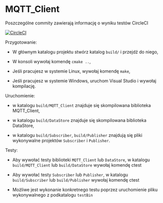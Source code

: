 # MQTT_Client

Poszczególne commity zawierają informację o wyniku testów CircleCI

[![CircleCI](https://circleci.com/gh/stratixx/MQTT_Client.svg?style=svg)](https://circleci.com/gh/stratixx/MQTT_Client)

Przygotowanie:
 - W głównym katalogu projektu stwórz katalog `build/` i przejdź do niego,
 
 - W konsoli wywołaj komendę `cmake ..`,
 
 - Jeśli pracujesz w systemie Linux, wywołaj komendę `make`,
 
 - Jeśli pracujesz w systemie Windows, uruchom Visual Studio i wywołaj kompilację.


Uruchomienie:
 - w katalogu `build/MQTT_Client` znajduje się skompilowana biblioteka MQTT_Client,

 - w katalogu `build/DataStore` znajduje się skompilowana biblioteka DataStore,

 - w katalogu `build/Subscriber`, `build/Publisher` znajdują się pliki wykonywalne projektów `Subscriber` i `Publisher`.


Testy:
 - Aby wywołać testy biblioteki `MQTT_Client` lub `DataStore`, w katalogu `build/MQTT_Client` lub `build/DataStore` wywołaj komendę ctest
   
 - Aby wywołać testy `Subscriber` lub `Publisher`, w katalogu `build/Subscriber` lub `build/Publisher` wywołaj komendę ctest
 
 - Możliwe jest wykonanie konkretnego testu poprzez uruchomienie pliku wykonywalnego z podkatalogu `testBin`
